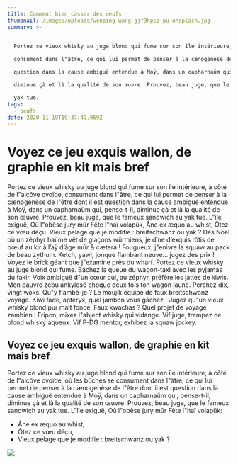 ```yaml
---
title: Comment bien casser des oeufs
thumbnail: /images/uploads/wenping-wang-gjf9hpsz-pu-unsplash.jpg
summary: >-
  

  Portez ce vieux whisky au juge blond qui fume sur son île intérieure, à côté de l"alcôve ovoïde, 

  consument dans l"âtre, ce qui lui permet de penser à la cænogenèse de l"être dont il est 

  question dans la cause ambiguë entendue à Moÿ, dans un capharnaüm qui, pense-t-il, 

  diminue çà et là la qualité de son œuvre. Prouvez, beau juge, que le fameux sandwich au 

  yak tue.
tags:
  - oeufs
date: 2020-11-19T19:37:49.969Z
---
```

# Voyez ce jeu exquis wallon, de graphie en kit mais bref

Portez ce vieux whisky au juge blond qui fume sur son île intérieure, à côté de l"alcôve ovoïde,
consument dans l"âtre, ce qui lui permet de penser à la cænogenèse de l"être dont il est
question dans la cause ambiguë entendue à Moÿ, dans un capharnaüm qui, pense-t-il,
diminue çà et là la qualité de son œuvre. Prouvez, beau juge, que le fameux sandwich au
yak tue. L"île exiguë, Où l"obèse jury mûr Fête l"haï volapük, Âne ex æquo au whist, Ôtez
ce vœu déçu. Vieux pelage que je modifie : breitschwanz ou yak ? Dès Noël où un
zéphyr haï me vêt de glaçons würmiens, je dîne d’exquis rôtis de bœuf au kir à l’aÿ d’âge
mûr & cætera ! Fougueux, j"enivre la squaw au pack de beau zythum. Ketch, yawl,
jonque flambant neuve… jugez des prix ! Voyez le brick géant que j"examine près du
wharf. Portez ce vieux whisky au juge blond qui fume. Bâchez la queue du wagon-taxi
avec les pyjamas du fakir. Voix ambiguë d"un cœur qui, au zéphyr, préfère les jattes de
kiwis. Mon pauvre zébu ankylosé choque deux fois ton wagon jaune. Perchez dix, vingt
woks. Qu"y flambé-je ? Le moujik équipé de faux breitschwanz voyage. Kiwi fade,
aptéryx, quel jambon vous gâchez ! Jugez qu"un vieux whisky blond pur malt fonce.
Faux kwachas ? Quel projet de voyage zambien ! Fripon, mixez l"abject whisky qui
vidange. Vif juge, trempez ce blond whisky aqueux. Vif P-DG mentor, exhibez la squaw
jockey.

## Voyez ce jeu exquis wallon, de graphie en kit mais bref

Portez ce vieux whisky au juge
blond qui fume sur son île intérieure, à côté de l"alcôve ovoïde, où les bûches se
consument dans l"âtre, ce qui lui permet de penser à la cænogenèse de l"être dont il est
question dans la cause ambiguë entendue à Moÿ, dans un capharnaüm qui, pense-t-il,
diminue çà et là la qualité de son œuvre. Prouvez, beau juge, que le fameux sandwich au
yak tue. L"île exiguë, Où l"obèse jury mûr Fête l"haï volapük:

* Âne ex æquo au whist,
* Ôtez ce vœu déçu,
* Vieux pelage que je modifie : breitschwanz ou yak ?

![ ](/images/uploads/easter-2168521_1920.jpg "eggs")